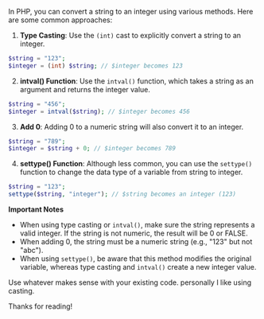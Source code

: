 In PHP, you can convert a string to an integer using various methods. Here are some common approaches:

1. **Type Casting**: Use the `(int)` cast to explicitly convert a string to an integer.
```php
$string = "123";
$integer = (int) $string; // $integer becomes 123
```
2. **intval() Function**: Use the `intval()` function, which takes a string as an argument and returns the integer value.
```php
$string = "456";
$integer = intval($string); // $integer becomes 456
```
3. **Add 0**: Adding 0 to a numeric string will also convert it to an integer.
```php
$string = "789";
$integer = $string + 0; // $integer becomes 789
```
4. **settype() Function**: Although less common, you can use the `settype()` function to change the data type of a variable from string to integer.
```php
$string = "123";
settype($string, "integer"); // $string becomes an integer (123)
```
**Important Notes**

* When using type casting or `intval()`, make sure the string represents a valid integer. If the string is not numeric, the result will be 0 or FALSE.
* When adding 0, the string must be a numeric string (e.g., "123" but not "abc").
* When using `settype()`, be aware that this method modifies the original variable, whereas type casting and `intval()` create a new integer value.

Use whatever makes sense with your existing code. personally I like using casting.

Thanks for reading!